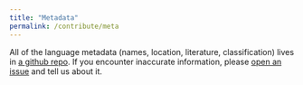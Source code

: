 ```yaml
---
title: "Metadata"
permalink: /contribute/meta
---
```


All of the language metadata (names, location, literature, classification) lives in [a github repo](https://github.com/caribank/meta).
If you encounter inaccurate information, please [open an issue](https://github.com/caribank/meta/issues/new) and tell us about it.